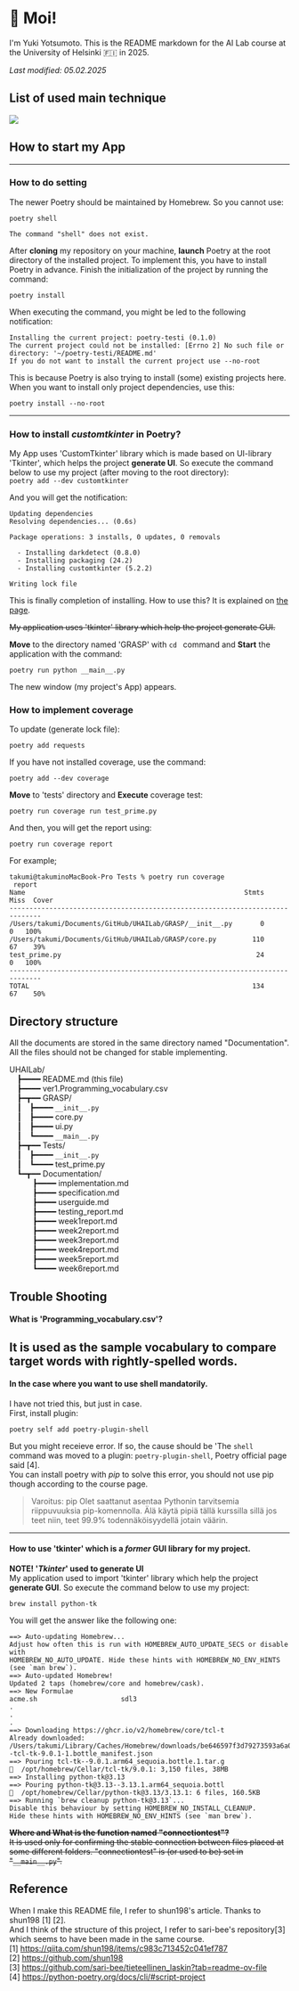 # 👋 Moi!
I'm Yuki Yotsumoto. This is the README markdown for the AI Lab course at the University of Helsinki 🇫🇮 in 2025.

*Last modified: 05.02.2025*

## List of used main technique   
<img src="https://skillicons.dev/icons?theme=light&perline=6&i=python,github,vscode"/>  

## How to start my App  
---
### How to do setting  
The newer Poetry should be maintained by Homebrew. So you cannot use:
```
poetry shell

The command "shell" does not exist.
```  
After **cloning** my repository on your machine, **launch** Poetry at the root directory of the installed project.
To implement this, you have to install Poetry in advance.
Finish the initialization of the project by running the command:  
```
poetry install
```  
When executing the command, you might be led to the following notification:  
```  
Installing the current project: poetry-testi (0.1.0)
The current project could not be installed: [Errno 2] No such file or directory: '~/poetry-testi/README.md'
If you do not want to install the current project use --no-root
```  
This is because Poetry is also trying to install (some) existing projects here. When you want to install only project dependencies, use this:  
```  
poetry install --no-root
```  
---
### How to install *customtkinter* in Poetry?  
My App uses 'CustomTkinter' library which is made based on UI-library 'Tkinter', which helps the project **generate UI**. So execute the command below to use my project (after moving to the root directory):  
`poetry add --dev customtkinter` 

And you will get the notification:
```
Updating dependencies
Resolving dependencies... (0.6s)

Package operations: 3 installs, 0 updates, 0 removals

  - Installing darkdetect (0.8.0)
  - Installing packaging (24.2)
  - Installing customtkinter (5.2.2)

Writing lock file
``` 
This is finally completion of installing. How to use this? It is explained on [the page](https://customtkinter.tomschimansky.com/tutorial/).  

~~My application uses 'tkinter' library which help the project generate GUI.~~  

**Move** to the directory named 'GRASP' with ```cd ``` command and **Start** the application with the command:  
```  
poetry run python __main__.py
```  
The new window (my project's App) appears.  
### How to implement coverage
To update (generate lock file):  
```  
poetry add requests
```  
If you have not installed coverage, use the command:  
```  
poetry add --dev coverage
```  
**Move** to 'tests' directory and **Execute** coverage test:  
```  
poetry run coverage run test_prime.py
```  
And then, you will get the report using:  
```  
poetry run coverage report
```  
For example;  
```  
takumi@takuminoMacBook-Pro Tests % poetry run coverage
 report
Name                                                       Stmts   Miss  Cover
------------------------------------------------------------------------------
/Users/takumi/Documents/GitHub/UHAILab/GRASP/__init__.py       0      0   100%
/Users/takumi/Documents/GitHub/UHAILab/GRASP/core.py         110     67    39%
test_prime.py                                                 24      0   100%
------------------------------------------------------------------------------
TOTAL                                                        134     67    50%
```  

## Directory structure  
All the documents are stored in the same directory named "Documentation".  
All the files should not be changed for stable implementing.

UHAILab/  
&emsp;┣━━━━ README.md (this file)  
&emsp;┣━━━━ ver1.Programming_vocabulary.csv  
&emsp;┣━┳━━ GRASP/  
&emsp;┃&emsp;┣━━━━ ```__init__.py```  
&emsp;┃&emsp;┣━━━━ core.py  
&emsp;┃&emsp;┣━━━━ ui.py  
&emsp;┃&emsp;┗━━━━ ```__main__.py```  
&emsp;┣━┳━━ Tests/  
&emsp;┃&emsp;┣━━━━ ```__init__.py```  
&emsp;┃&emsp;┗━━━━ test_prime.py    
&emsp;┗━┳━━ Documentation/  
&emsp;&emsp;&emsp;┣━━━━ implementation.md  
&emsp;&emsp;&emsp;┣━━━━ specification.md  
&emsp;&emsp;&emsp;┣━━━━ userguide.md  
&emsp;&emsp;&emsp;┣━━━━ testing_report.md  
&emsp;&emsp;&emsp;┣━━━━ week1report.md  
&emsp;&emsp;&emsp;┣━━━━ week2report.md  
&emsp;&emsp;&emsp;┣━━━━ week3report.md  
&emsp;&emsp;&emsp;┣━━━━ week4report.md  
&emsp;&emsp;&emsp;┣━━━━ week5report.md  
&emsp;&emsp;&emsp;┗━━━━ week6report.md 

## Trouble Shooting
#### What is 'Programming_vocabulary.csv'?  
It is used as the sample vocabulary to compare target words with rightly-spelled words.  
---
#### In the case where you want to use shell **mandatorily**.  
I have not tried this, but just in case.  
First, install plugin:  
```
poetry self add poetry-plugin-shell
```
But you might receieve error. If so, the cause should be 'The ```shell``` command was moved to a plugin: ```poetry-plugin-shell```, Poetry official page said [4].  
You can install poetry with *pip* to solve this error, you should not use pip though according to the course page.
> Varoitus: pip
Olet saattanut asentaa Pythonin tarvitsemia riippuvuuksia pip-komennolla. Älä käytä pipiä tällä kurssilla sillä jos teet niin, teet 99.9% todennäköisyydellä jotain väärin. 
--- 
#### How to use 'tkinter' which is a *former* GUI library for my project.  
**NOTE! '*Tkinter*' used to generate UI**  
My application used to import 'tkinter' library which help the project **generate GUI**. So execute the command below to use my project:
```
brew install python-tk
```
You will get the answer like the following one: 
```
==> Auto-updating Homebrew...
Adjust how often this is run with HOMEBREW_AUTO_UPDATE_SECS or disable with
HOMEBREW_NO_AUTO_UPDATE. Hide these hints with HOMEBREW_NO_ENV_HINTS (see `man brew`).
==> Auto-updated Homebrew!
Updated 2 taps (homebrew/core and homebrew/cask).
==> New Formulae
acme.sh                     sdl3
.
.
.
==> Downloading https://ghcr.io/v2/homebrew/core/tcl-t
Already downloaded: /Users/takumi/Library/Caches/Homebrew/downloads/be646597f3d79273593a6a054e9ad1fcc722de45fe4be5464b2a5275f8b7303b--tcl-tk-9.0.1-1.bottle_manifest.json
==> Pouring tcl-tk--9.0.1.arm64_sequoia.bottle.1.tar.g
🍺  /opt/homebrew/Cellar/tcl-tk/9.0.1: 3,150 files, 38MB
==> Installing python-tk@3.13
==> Pouring python-tk@3.13--3.13.1.arm64_sequoia.bottl
🍺  /opt/homebrew/Cellar/python-tk@3.13/3.13.1: 6 files, 160.5KB
==> Running `brew cleanup python-tk@3.13`...
Disable this behaviour by setting HOMEBREW_NO_INSTALL_CLEANUP.
Hide these hints with HOMEBREW_NO_ENV_HINTS (see `man brew`).
```  
~~**Where and What is the function named "connectiontest"?**  
It is used only for confirming the stable connection between files placed at some different folders. "connectiontest" is (or used to be) set in "```__main__.py```".~~  

## Reference
When I make this README file, I refer to shun198's article. Thanks to shun198 [1] [2].  
And I think of the structure of this project, I refer to sari-bee's repository[3] which seems to have been made in the same course.  
[1] https://qiita.com/shun198/items/c983c713452c041ef787  
[2] https://github.com/shun198  
[3] https://github.com/sari-bee/tieteellinen_laskin?tab=readme-ov-file  
[4] https://python-poetry.org/docs/cli/#script-project  
